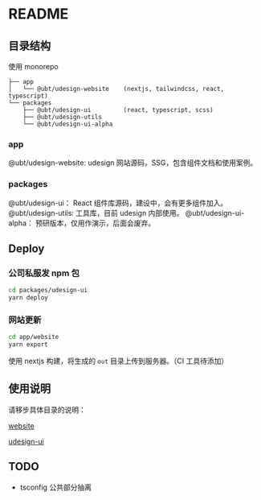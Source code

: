 # README

## 目录结构

使用 monorepo

```
├── app
│   └── @ubt/udesign-website    (nextjs, tailwindcss, react, typescript)
└── packages
    ├── @ubt/udesign-ui         (react, typescript, scss)
    ├── @ubt/udesign-utils
    └── @ubt/udesign-ui-alpha
```

### app

@ubt/udesign-website: udesign 网站源码，SSG，包含组件文档和使用案例。

### packages

@ubt/udesign-ui： React 组件库源码，建设中，会有更多组件加入。
@ubt/udesign-utils: 工具库，目前 udesign 内部使用。
@ubt/udesign-ui-alpha： 预研版本，仅用作演示，后面会废弃。

## Deploy

### 公司私服发 npm 包

```bash
cd packages/udesign-ui
yarn deploy
```

### 网站更新

```bash
cd app/website
yarn export
```

使用 nextjs 构建，将生成的 `out` 目录上传到服务器。（CI 工具待添加）

## 使用说明

请移步具体目录的说明：

[website](app/website/readme.md)

[udesign-ui](packages/udesign-ui/readme.md)

## TODO

- tsconfig 公共部分抽离
